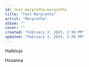 ```yaml
---
id: test-margretha-margretha
title: "Test Margretha"
artist: "Margretha"
album: ""
cover: ""
created: "February 3, 2025, 2:30 PM"
updated: "February 3, 2025, 2:30 PM"
---
```


Halleluja 

Hosanna 